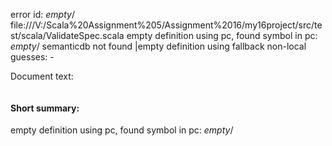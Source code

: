 error id: _empty_/
file:///V:/Scala%20Assignment%205/Assignment%2016/my16project/src/test/scala/ValidateSpec.scala
empty definition using pc, found symbol in pc: _empty_/
semanticdb not found
|empty definition using fallback
non-local guesses:
	 -

Document text:

```scala

```

#### Short summary: 

empty definition using pc, found symbol in pc: _empty_/